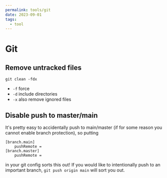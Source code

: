 ```yaml
---
permalink: tools/git
date: 2023-09-01
tags:
  - tool
---
```

# Git

## Remove untracked files
```
git clean -fdx
```

- `-f` force
- `-d` include directories
- `-x` also remove ignored files

## Disable push to master/main
It's pretty easy to accidentally push to main/master (if for some reason you cannot enable branch protection), so putting

```
[branch.main]
	pushRemote =
[branch.master]
	pushRemote =
```

in your git config sorts this out! If you would like to intentionally push to an important branch, `git push origin main` will sort you out.